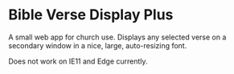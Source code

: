 # Bible Verse Display Plus

A small web app for church use.
Displays any selected verse on a secondary window in a nice, large, auto-resizing font.

Does not work on IE11 and Edge currently.